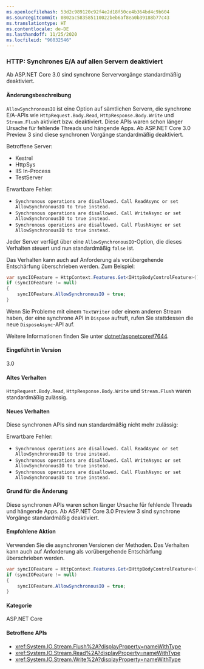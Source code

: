 ```yaml
---
ms.openlocfilehash: 53d2c989120c92f4e2d18f50ce4b364bd4c9b604
ms.sourcegitcommit: 0802ac583585110022beb6af8ea0b39188b77c43
ms.translationtype: HT
ms.contentlocale: de-DE
ms.lasthandoff: 11/25/2020
ms.locfileid: "96032546"
---
```

### <a name="http-synchronous-io-disabled-in-all-servers"></a>HTTP: Synchrones E/A auf allen Servern deaktiviert

Ab ASP.NET Core 3.0 sind synchrone Servervorgänge standardmäßig deaktiviert.

#### <a name="change-description"></a>Änderungsbeschreibung

`AllowSynchronousIO` ist eine Option auf sämtlichen Servern, die synchrone E/A-APIs wie `HttpRequest.Body.Read`, `HttpResponse.Body.Write` und `Stream.Flush` aktiviert bzw. deaktiviert. Diese APIs waren schon länger Ursache für fehlende Threads und hängende Apps. Ab ASP.NET Core 3.0 Preview 3 sind diese synchronen Vorgänge standardmäßig deaktiviert.

Betroffene Server:

- Kestrel
- HttpSys
- IIS In-Process
- TestServer

Erwartbare Fehler:

- `Synchronous operations are disallowed. Call ReadAsync or set AllowSynchronousIO to true instead.`
- `Synchronous operations are disallowed. Call WriteAsync or set AllowSynchronousIO to true instead.`
- `Synchronous operations are disallowed. Call FlushAsync or set AllowSynchronousIO to true instead.`

Jeder Server verfügt über eine `AllowSynchronousIO`-Option, die dieses Verhalten steuert und nun standardmäßig `false` ist.

Das Verhalten kann auch auf Anforderung als vorübergehende Entschärfung überschrieben werden. Zum Beispiel:

```csharp
var syncIOFeature = HttpContext.Features.Get<IHttpBodyControlFeature>();
if (syncIOFeature != null)
{
    syncIOFeature.AllowSynchronousIO = true;
}
```

Wenn Sie Probleme mit einem `TextWriter` oder einem anderen Stream haben, der eine synchrone API in `Dispose` aufruft, rufen Sie stattdessen die neue `DisposeAsync`-API auf.

Weitere Informationen finden Sie unter [dotnet/aspnetcore#7644](https://github.com/dotnet/aspnetcore/issues/7644).

#### <a name="version-introduced"></a>Eingeführt in Version

3.0

#### <a name="old-behavior"></a>Altes Verhalten

`HttpRequest.Body.Read`, `HttpResponse.Body.Write` und `Stream.Flush` waren standardmäßig zulässig.

#### <a name="new-behavior"></a>Neues Verhalten

Diese synchronen APIs sind nun standardmäßig nicht mehr zulässig:

Erwartbare Fehler:

- `Synchronous operations are disallowed. Call ReadAsync or set AllowSynchronousIO to true instead.`
- `Synchronous operations are disallowed. Call WriteAsync or set AllowSynchronousIO to true instead.`
- `Synchronous operations are disallowed. Call FlushAsync or set AllowSynchronousIO to true instead.`

#### <a name="reason-for-change"></a>Grund für die Änderung

Diese synchronen APIs waren schon länger Ursache für fehlende Threads und hängende Apps. Ab ASP.NET Core 3.0 Preview 3 sind synchrone Vorgänge standardmäßig deaktiviert.

#### <a name="recommended-action"></a>Empfohlene Aktion

Verwenden Sie die asynchronen Versionen der Methoden. Das Verhalten kann auch auf Anforderung als vorübergehende Entschärfung überschrieben werden.

```csharp
var syncIOFeature = HttpContext.Features.Get<IHttpBodyControlFeature>();
if (syncIOFeature != null)
{
    syncIOFeature.AllowSynchronousIO = true;
}
```

#### <a name="category"></a>Kategorie

ASP.NET Core

#### <a name="affected-apis"></a>Betroffene APIs

- <xref:System.IO.Stream.Flush%2A?displayProperty=nameWithType>
- <xref:System.IO.Stream.Read%2A?displayProperty=nameWithType>
- <xref:System.IO.Stream.Write%2A?displayProperty=nameWithType>

<!--

#### Affected APIs

- `Overload:System.IO.Stream.Flush`
- `Overload:System.IO.Stream.Read`
- `Overload:System.IO.Stream.Write`

-->
